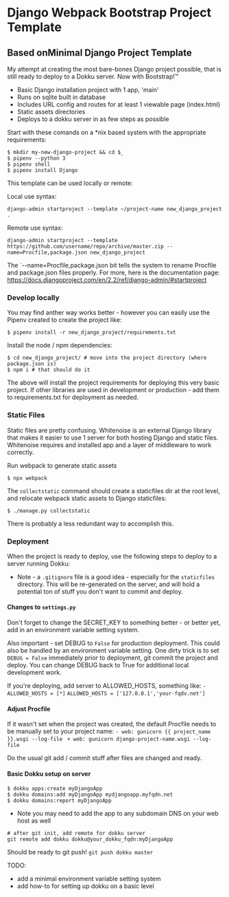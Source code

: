 # Django Webpack Bootstrap Project Template
## Based onMinimal Django Project Template

My attempt at creating the most bare-bones Django project possible, that is still ready to deploy to a Dokku server. Now with Bootstrap!&#8482;

* Basic Django installation project with 1 app, 'main'
* Runs on sqlite built in database
* Includes URL config and routes for at least 1 viewable page (index.html)
* Static assets directories
* Deploys to a dokku server in as few steps as possible


Start with these comands on a *nix based system with the appropriate requirements:

```
$ mkdir my-new-django-project && cd $_
$ pipenv --python 3
$ pipenv shell
$ pipenv install Django
```

This template can be used locally or remote:

Local use syntax:
```
django-admin startproject --template ~/project-name new_django_project .
```

Remote use syntax:
```
django-admin startproject --template https://github.com/username/repo/archive/master.zip --name=Procfile,package.json new_django_project
```
The `--name=Procfile,package.json bit tells the system to rename Procfile and package.json files properly. For more, here is the documentation page: https://docs.djangoproject.com/en/2.2/ref/django-admin/#startproject

### Develop locally
You may find anther way works better - however you can easily use the Pipenv created to create the project like:

```
$ pipenv install -r new_django_project/requirements.txt 
```
Install the node / npm dependencies:
```
$ cd new_django_project/ # move into the project directory (where package.json is)
$ npm i # that should do it
```
The above will install the project requirements for deploying this very basic project. If other libraries are used in development or production - add them to requirements.txt for deployment as needed.

### Static Files
Static files are pretty confusing. Whitenoise is an external Django library that makes it easier to use 1 server for both hosting Django and static files. Whitenoise requires and installed app and a layer of middleware to work correctly.

Run webpack to generate static assets
```
$ npx webpack 
```

The `collectstatic` command should create a staticfiles dir at the root level, and relocate webpack static assets to Django staticfiles:
```
$ ./manage.py collectstatic
```

There is probably a less redundant way to accomplish this.

### Deployment
When the project is ready to deploy, use the following steps to deploy to a server running Dokku:


* Note - a `.gitignore` file is a good idea - especially for the `staticfiles` directory. This will be re-generated on the server, and will hold a potential ton of stuff you don't want to commit and deploy.

#### Changes to `settings.py`
Don't forget to change the SECRET_KEY to something better - or better yet, add in an environment variable setting system.

Also important - set DEBUG to `False` for production deployment. This could also be handled by an environment variable setting. One dirty trick is to set `DEBUG = False` immediately prior to deployment, git commit the project and deploy. You can change DEBUG back to True for additional local development work.

If you're deploying, add server to ALLOWED_HOSTS, something like:
`- ALLOWED_HOSTS = [*]`
`ALLOWED_HOSTS = ['127.0.0.1','your-fqdv.net']`

#### Adjust Procfile
If it wasn't set when the project was created, the default Procfile needs to be manually set to your project name: 
`- web: gunicorn {{ project_name }}.wsgi --log-file `
`+ web: gunicorn django-project-name.wsgi --log-file `

Do the usual git add / commit stuff after files are changed and ready.

#### Basic Dokku setup on server
```
$ dokku apps:create myDjangoApp
$ dokku domains:add myDjangoApp mydjangoapp.myfqdn.net
$ dokku domains:report myDjangoApp 
```
* Note you may need to add the app to any subdomain DNS on your web host as well

```
# after git init, add remote for dokku server
git remote add dokku dokku@your_dokku_fqdn:myDjangoApp
```

Should be ready to git push!
`git push dokku master`

 TODO:
- add a minimal environment variable setting system
- add how-to for setting up dokku on a basic level
